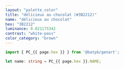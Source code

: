 ```yaml
---
layout: "palette_color"
title: "délicieux au chocolat (#3B2212)"
name: "délicieux au chocolat"
hex: "3B2212"
luminance: 0.021175342
contrast: "white-pass"
color_category: "brown"
---
```


```typescript
import { PC_{{ page.hex }} } from '@batpb/genart';

let name: string = PC_{{ page.hex }}.NAME;
```
